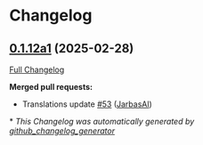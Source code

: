 # Changelog

## [0.1.12a1](https://github.com/OpenVoiceOS/ovos-skill-hello-world/tree/0.1.12a1) (2025-02-28)

[Full Changelog](https://github.com/OpenVoiceOS/ovos-skill-hello-world/compare/0.1.11...0.1.12a1)

**Merged pull requests:**

- Translations update [\#53](https://github.com/OpenVoiceOS/ovos-skill-hello-world/pull/53) ([JarbasAl](https://github.com/JarbasAl))



\* *This Changelog was automatically generated by [github_changelog_generator](https://github.com/github-changelog-generator/github-changelog-generator)*
